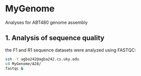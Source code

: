 # MyGenome
Analyses for ABT480 genome assembly

## 1. Analysis of sequence quality
the F1 and R1 sequence datasets were analyzed using FASTQC:
```bash
ssh -Y agba242@agba242.cs.uky.edu
cd MyGenome/A28/
fastqc &
```
